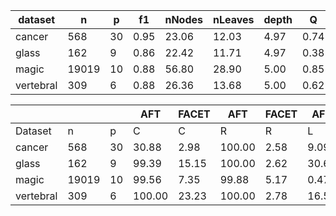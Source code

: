 | dataset   | n     | p   | f1   | nNodes | nLeaves | depth | Q    | J    |
| --------- | ----- | --- | ---- | ------ | ------- | ----- | ---- | ---- |
| cancer    | 568   | 30  | 0.95 | 23.06  | 12.03   | 4.97  | 0.74 | 0.22 |
| glass     | 162   | 9   | 0.86 | 22.42  | 11.71   | 4.97  | 0.38 | 0.64 |
| magic     | 19019 | 10  | 0.88 | 56.80  | 28.90   | 5.00  | 0.85 | 0.83 |
| vertebral | 309   | 6   | 0.88 | 26.36  | 13.68   | 5.00  | 0.62 | 0.82 |


|           |       |     | AFT    | FACET | AFT    | FACET | AFT   | FACET  | AFT  | FACET |
| --------- | ----- | --- | ------ | ----- | ------ | ----- | ----- | ------ | ---- | ----- |
| Dataset   | n     | p   | C      | C     | R      | R     | L     | L      | D    | D     |
| cancer    | 568   | 30  | 30.88  | 2.98  | 100.00 | 2.58  | 9.09  | 92.04  | 1.98 | 1.39  | 5.96 | 2.69 | 0.55 | 2.68 |
| glass     | 162   | 9   | 99.39  | 15.15 | 100.00 | 2.62  | 30.63 | 89.91  | 1.45 | 1.03  | 2.68 | 3.74 | 1.61 | 2.27 |
| magic     | 19019 | 10  | 99.56  | 7.35  | 99.88  | 5.17  | 0.47  | 261.75 | 1.79 | 1.18  | 3.65 | 4.11 | 1.56 | 2.58 |
| vertebral | 309   | 6   | 100.00 | 23.23 | 100.00 | 2.78  | 16.50 | 106.72 | 1.35 | 1.14  | 2.31 | 3.28 | 2.14 | 2.46 |
